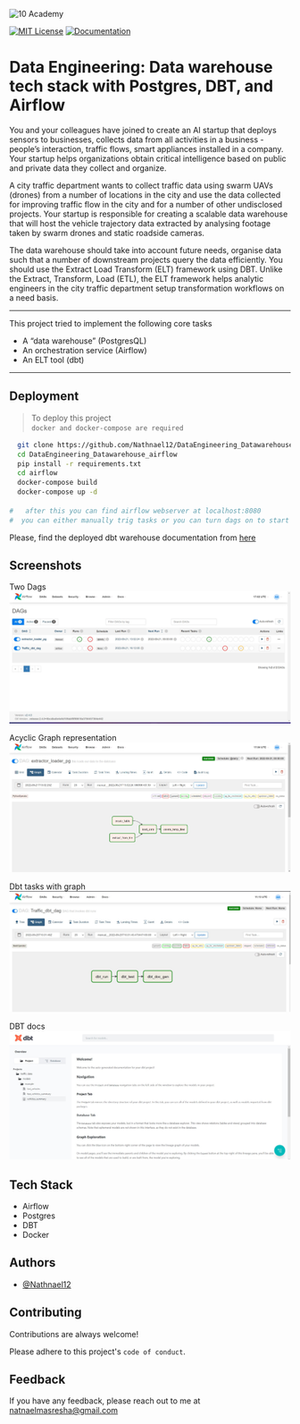 ![10 Academy](https://static.wixstatic.com/media/081e5b_5553803fdeec4cbb817ed4e85e1899b2~mv2.png/v1/fill/w_246,h_106,al_c,q_85,usm_0.66_1.00_0.01,enc_auto/10%20Academy%20FA-02%20-%20transparent%20background%20-%20cropped.png)


[![MIT License](https://img.shields.io/badge/License-MIT-green.svg)](https://choosealicense.com/licenses/mit/)
[![Documentation](https://img.shields.io/badge/doc-generated%20by%20dbt%20docs-yellow)](https://data-engineering-dwh.netlify.app/#!/overview)
# Data Engineering: Data warehouse tech stack with Postgres, DBT, and Airflow

You and your colleagues have joined to create an AI startup that deploys sensors to businesses, collects data from all activities in a business - people’s interaction, traffic flows, smart appliances installed in a company. Your startup helps organizations obtain critical intelligence based on public and private data they collect and organize. 

A city traffic department wants to collect traffic data using swarm UAVs (drones) from a number of locations in the city and use the data collected for improving traffic flow in the city and for a number of other undisclosed projects. Your startup is responsible for creating a scalable data warehouse that will host the vehicle trajectory data extracted by analysing footage taken by swarm drones and static roadside cameras.

The data warehouse should take into account future needs, organise data such that a number of downstream projects query the data efficiently. You should use the Extract Load Transform (ELT) framework using DBT.  Unlike the Extract, Transform, Load (ETL), the ELT framework helps analytic engineers in the city traffic department setup transformation workflows on a need basis.  

___

This project tried to implement the following core tasks
- A “data warehouse” (PostgresQL)
- An orchestration service (Airflow)
- An ELT tool (dbt)
___

## Deployment

> To deploy this project <br>`docker and docker-compose are required`

```bash
  git clone https://github.com/Nathnael12/DataEngineering_Datawarehouse_airflow.git
  cd DataEngineering_Datawarehouse_airflow
  pip install -r requirements.txt
  cd airflow
  docker-compose build
  docker-compose up -d

#   after this you can find airflow webserver at localhost:8080
#  you can either manually trig tasks or you can turn dags on to start scheduled tasks
```
Please, find the deployed dbt warehouse documentation from [here](https://data-engineering-dwh.netlify.app/#!/overview)


## Screenshots
Two Dags
![App Screenshot](./screenshots/DAGs.jpg)

Acyclic Graph representation
![App Screenshot](./screenshots/Directed%20Asyclic%20Graph.jpg)

Dbt tasks with graph
![App Screenshot](./screenshots/dbt-dags.jpg)

DBT docs
![App Screenshot](./screenshots/docs.jpg)




## Tech Stack

- Airflow
- Postgres
- DBT
- Docker


## Authors

- [@Nathnael12](https://www.github.com/nathnael12)


## Contributing

Contributions are always welcome!


Please adhere to this project's `code of conduct`.


## Feedback

If you have any feedback, please reach out to me at natnaelmasresha@gmail.com


